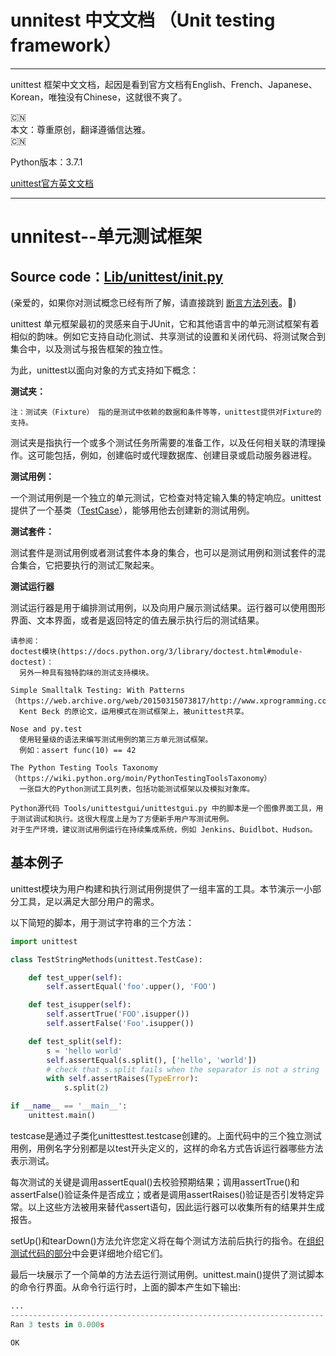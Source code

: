 # unnitest 中文文档 （Unit testing framework）
***

unittest 框架中文文档，起因是看到官方文档有English、French、Japanese、Korean，唯独没有Chinese，这就很不爽了。  

🇨🇳  
本文：尊重原创，翻译遵循信达雅。   
🇨🇳   

Python版本：3.7.1

[unittest官方英文文档](https://docs.python.org/3/library/unittest.html#test-discovery)
***

# unnitest--单元测试框架
## Source code：[Lib/unittest/__init__.py](https://github.com/python/cpython/blob/3.7/Lib/unittest/__init__.py)  

(亲爱的，如果你对测试概念已经有所了解，请直接跳到 [断言方法列表](https://docs.python.org/3/library/unittest.html#assert-methods)。🌹)

unittest 单元框架最初的灵感来自于JUnit，它和其他语言中的单元测试框架有着相似的韵味。例如它支持自动化测试、共享测试的设置和关闭代码、将测试聚合到集合中，以及测试与报告框架的独立性。  

为此，unittest以面向对象的方式支持如下概念：

**测试夹：**

```
注：测试夹（Fixture） 指的是测试中依赖的数据和条件等等，unittest提供对Fixture的支持。
```
测试夹是指执行一个或多个测试任务所需要的准备工作，以及任何相关联的清理操作。这可能包括，例如，创建临时或代理数据库、创建目录或启动服务器进程。

**测试用例：**

一个测试用例是一个独立的单元测试，它检查对特定输入集的特定响应。unittest提供了一个基类（[TestCase](https://docs.python.org/3/library/unittest.html#unittest.TestCase)），能够用他去创建新的测试用例。

**测试套件：**  

测试套件是测试用例或者测试套件本身的集合，也可以是测试用例和测试套件的混合集合，它把要执行的测试汇聚起来。  

**测试运行器**  

测试运行器是用于编排测试用例，以及向用户展示测试结果。运行器可以使用图形界面、文本界面，或者是返回特定的值去展示执行后的测试结果。

```
请参阅：
doctest模块(https://docs.python.org/3/library/doctest.html#module-doctest)：
  另外一种具有独特韵味的测试支持模块。

Simple Smalltalk Testing: With Patterns（https://web.archive.org/web/20150315073817/http://www.xprogramming.com/testfram.htm）
  Kent Beck 的原论文，运用模式在测试框架上，被unittest共享。

Nose and py.test
  使用轻量级的语法来编写测试用例的第三方单元测试框架。
  例如：assert func(10) == 42

The Python Testing Tools Taxonomy（https://wiki.python.org/moin/PythonTestingToolsTaxonomy）
  一张巨大的Python测试工具列表，包括功能测试框架以及模拟对象库。

Python源代码 Tools/unittestgui/unittestgui.py 中的脚本是一个图像界面工具，用于测试调试和执行。这很大程度上是为了方便新手用户写测试用例。
对于生产环境，建议测试用例运行在持续集成系统，例如 Jenkins、Buidlbot、Hudson。

```

## 基本例子

unittest模块为用户构建和执行测试用例提供了一组丰富的工具。本节演示一小部分工具，足以满足大部分用户的需求。

以下简短的脚本，用于测试字符串的三个方法：

```python
import unittest

class TestStringMethods(unittest.TestCase):

    def test_upper(self):
        self.assertEqual('foo'.upper(), 'FOO')

    def test_isupper(self):
        self.assertTrue('FOO'.isupper())
        self.assertFalse('Foo'.isupper())

    def test_split(self):
        s = 'hello world'
        self.assertEqual(s.split(), ['hello', 'world'])
        # check that s.split fails when the separator is not a string
        with self.assertRaises(TypeError):
            s.split(2)

if __name__ == '__main__':
    unittest.main()

```
testcase是通过子类化unittesttest.testcase创建的。上面代码中的三个独立测试用例，用例名字分别都是以test开头定义的，这样的命名方式告诉运行器哪些方法表示测试。

每次测试的关键是调用assertEqual()去校验预期结果；调用assertTrue()和assertFalse()验证条件是否成立；或者是调用assertRaises()验证是否引发特定异常。以上这些方法被用来替代assert语句，因此运行器可以收集所有的结果并生成报告。

setUp()和tearDown()方法允许您定义将在每个测试方法前后执行的指令。在[组织测试代码的部分](https://docs.python.org/3/library/unittest.html#organizing-tests)中会更详细地介绍它们。

最后一块展示了一个简单的方法去运行测试用例。unittest.main()提供了测试脚本的命令行界面。从命令行运行时，上面的脚本产生如下输出:

```python
...
----------------------------------------------------------------------
Ran 3 tests in 0.000s

OK
```
